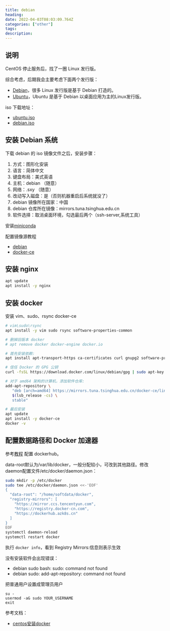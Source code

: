 ```yaml
---
title: debian 
heading: 
date: 2022-04-03T08:03:09.764Z
categories: ["other"]
tags: 
description: 
---
```


## 说明
CentOS 停止服务后，找了一圈 Linux 发行版。

综合考虑，后期我会主要考虑下面两个发行版： 
- [Debian](https://www.debian.org/releases/stable/amd64/ch03s04.zh-cn.html)，很多 Linux 发行版是基于 Debian 打造的。
- [Ubuntu](https://ubuntu.com/tutorials/install-ubuntu-server#2-requirements)，Ubuntu 是基于 Debian 以桌面应用为主的Linux发行版。

iso 下载地址：
- [ubuntu.iso](https://mirrors.tuna.tsinghua.edu.cn/ubuntu-releases/)
- [debian.iso](https://www.debian.org/distrib/index.zh-cn.html)

## 安装 Debian 系统
下载 debian 的 iso 镜像文件之后，安装步骤：
1. 方式：图形化安装
2. 语言：简体中文
3. 键盘布局：美式英语
4. 主机：debian （随意）
5. 网络：.sxy （随意）
6. 改动写入磁盘：是（否则机器重启后系统就没了）
7. debian 镜像所在国家：中国
8. debian 仓库所在镜像：mirrors.tuna.tsinghua.edu.cn
9. 软件选择：取消桌面环境，勾选最后两个（ssh-server,系统工具）




安装[miniconda](https://gitee.com/smile365/blog/blob/master/miniconda.md)

配置镜像源教程 
- [debian](https://mirrors.tuna.tsinghua.edu.cn/help/debian/)
- [docker-ce](https://mirrors.tuna.tsinghua.edu.cn/help/docker-ce/)

## 安装 nginx
```bash
apt update
apt install -y nginx
```

## 安装 docker
安装 vim、sudo、rsync docker-ce
```bash
# vim\sudo\rsync
apt install -y vim sudo rsync software-properties-common

# 删掉旧版本 docker
# apt remove docker docker-engine docker.io

# 首先安装依赖:
apt install apt-transport-https ca-certificates curl gnupg2 software-properties-common

# 信任 Docker 的 GPG 公钥
curl -fsSL https://download.docker.com/linux/debian/gpg | sudo apt-key add -

# 对于 amd64 架构的计算机，添加软件仓库:
add-apt-repository \
   "deb [arch=amd64] https://mirrors.tuna.tsinghua.edu.cn/docker-ce/linux/debian \
   $(lsb_release -cs) \
   stable"

# 最后安装
apt update
apt install -y docker-ce
docker -v
```


## 配置数据路径和 Docker 加速器

参考[教程](https://www.runoob.com/docker/docker-mirror-acceleration.html) 配置 dockerhub。

data-root默认为/var/lib/docker，一般分配较小，可改到其他路径。修改daemon配置文件/etc/docker/daemon.json：
```bash
sudo mkdir -p /etc/docker
sudo tee /etc/docker/daemon.json <<-'EOF'
{
  "data-root": "/home/softdata/docker",
  "registry-mirrors": [
    "https://mirror.ccs.tencentyun.com",
    "https://registry.docker-cn.com",
    "https://dockerhub.azk8s.cn"
  ]
}
EOF
systemctl daemon-reload
systemctl restart docker
```

执行 `docker info`，看到 Registry Mirrors:信息则表示生效

没有安装软件会出现错误：
- debian sudo bash: sudo: command not found
- debian sudo: add-apt-repository: command not found

把普通用户设置成管理员用户
```
su -
usermod -aG sudo YOUR_USERNAME
exit
```


参考文档：
- [centos安装docker](https://gitee.com/smile365/blog/blob/master/docker.md)